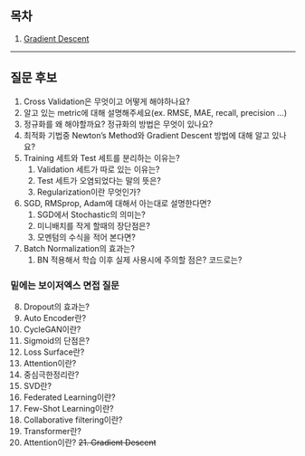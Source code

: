 ## 목차
1. [Gradient Descent](./1.Gradient_Descent)

---
## 질문 후보
1. Cross Validation은 무엇이고 어떻게 해야하나요?
2. 알고 있는 metric에 대해 설명해주세요(ex. RMSE, MAE, recall, precision …)
3. 정규화를 왜 해야할까요? 정규화의 방법은 무엇이 있나요?
4. 최적화 기법중 Newton’s Method와 Gradient Descent 방법에 대해 알고 있나요?
5. Training 세트와 Test 세트를 분리하는 이유는?
    1. Validation 세트가 따로 있는 이유는?
    2. Test 세트가 오염되었다는 말의 뜻은?
    3. Regularization이란 무엇인가?
6. SGD, RMSprop, Adam에 대해서 아는대로 설명한다면?
    1. SGD에서 Stochastic의 의미는?
    2. 미니배치를 작게 할때의 장단점은?
    3. 모멘텀의 수식을 적어 본다면?
7. Batch Normalization의 효과는?
    1. BN 적용해서 학습 이후 실제 사용시에 주의할 점은? 코드로는?

### 밑에는 보이저엑스 면접 질문
8. Dropout의 효과는?
9. Auto Encoder란?
10. CycleGAN이란?
11. Sigmoid의 단점은?
12. Loss Surface란?
13. Attention이란?
14. 중심극한정리란?
15. SVD란?
16. Federated Learning이란?
17. Few-Shot Learning이란?
18. Collaborative filtering이란?
19. Transformer란?
20. Attention이란?
~~21. Gradient Descent~~
